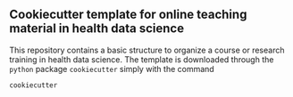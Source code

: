 ## Cookiecutter template for online teaching material in health data science

This repository contains a basic structure to organize a course or research training in health data science. The template is downloaded through the ` python` package `cookiecutter` simply with the command

`cookiecutter `

